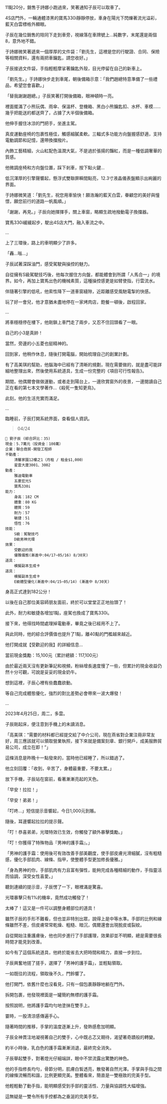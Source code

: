 11點20分，銷售于詩娜小跑過來，笑著通知子辰可以取車了。  

4S店門外，一輛通體漆黑的寶馬330i靜靜停放，車身在陽光下閃爍著流光溢彩，藍天白雲標格外顯眼。  

子辰在幾位銷售的陪同下走到車旁，視線落在車牌號上...純數字，末尾還是兩個8，意外地不錯。  

于詩娜微笑著遞來一個厚厚的文件袋：「劉先生，這裡是您的行駛證、合同、保險等相關資料，還有兩把車鑰匙，請您收好。」  

子辰接過文件袋，手指輕輕摩挲著鑰匙外殼，目光停留在自己的新車上。  

「劉先生。」于詩娜快步走到車尾，朝後備箱示意：「我們趙總特意準備了一些禮品，希望您會喜歡。」  

「替我謝謝趙總。」子辰笑著打開後備箱，眼神頓時一亮。  

裡面擺滿了小熊玩偶、雨傘、保溫杯、登機箱、黑白小熊鑰匙扣、水杯、車模……幾乎把能送的都送齊了，占據了大半個後備箱。  

他伸手握住冰涼的門把手，坐進主駕。  

真皮運動座椅的包裹性極佳，觸感細膩柔軟。三輻式多功能方向盤握感舒適，支持電動調節和記憶，還帶換擋撥片。  

內飾工藝精細，火山紅配色溫潤大氣，不是過於張揚的豔紅，而是一種低調奢華的質感。  

他微調座椅和方向盤位置，踩下剎車，按下點火鍵...  

低沉渾厚的引擎聲響起，懸浮式雙聯屏瞬間點亮，12.3寸液晶儀表盤顯示出絢麗的界面。  

于詩娜微笑道：「劉先生，祝您用車愉快！願浩瀚的藍天白雲，眷顧您的美好與憧憬，願您前行的道路一帆風順。」  

「謝謝，再見。」子辰向她揮揮手，關上車窗，略顯生疏地撥動電子換擋器。  

寶馬330i緩緩起步，駛出4S店大門，融入車流之中。  

...  

上了三環後，路上的車明顯少了許多。  

「轟...嗡...」  

子辰試著深踩油門，感受駕駛與操控的魅力。  

自從擁有S級駕駛技巧後，他每次握住方向盤，都能體會到所謂「人馬合一」的境界。如今，再加上寶馬出色的機械素質，這種操控感更是如臂使指，行雲流水。  

伴隨著引擎的低吼，他索性降下一道車窗縫隙，近距離感受風馳電掣的快感。  

玩了好一會兒，他才意猶未盡地停在一家烤肉店，飽餐一頓後，啟程回家。  

...  

將車穩穩停在樓下，他剛鎖上車門走了兩步，又忍不住回頭看了一眼。  

自己的小3是真帥！  

當然，旁邊的小五菱也挺精神的。  

回到家，他稍作休息，隨後打開電腦，開始梳理自己的創業計劃。  

有了高美琪的幫助，他腦海中已經有了清晰的規劃，現在需要做的，就是盡可能詳細地整理出來，然後使用系統道具，生成一份完整的《項目可行性報告》。  

期間，他偶爾會做做運動，或者走到陽台上，一邊欣賞窗外的夜景，一邊閱讀自己正在看的第七本文學著作...《殺死一隻知更鳥》。  

此刻，他的生活充實而滿足。  

...  

臨睡前，子辰打開系統界面，查看個人資訊。  

> 04/24  
```
📰 劉子辰 (綜合評比：35)  
現金：5.7萬元（投資金：100萬）  
企業：聯合商貿-開發工程師  
不動產：  
    清馨家園12樓之1（月租 / 租金$1,000）  
    星雲大廈3001、3002  
動產：  
    雅迪電動車  
    五菱宏光S  
    寶馬330i  
能力：  
    身高：182 CM  
    體重：80 KG  
    體質：59  
    耐力：57  
    敏捷：51  
    悟性：76  
技能：  
    S級：駕駛技巧  
    D級男神光環 
效果：  
    受歡迎的我
    優雅儀態(漸進中:04/17~05/16) 8/30天)  
道具：
    模擬副本生成卡
道具：
    模擬副本生成卡
    E級體型優化(漸進中:04/15~05/14) (漸進中 8/30天)  
```  

身高正式達到182公分！  

以後在自己那位美容師朋友面前，終於可以堂堂正正地抬頭了！  

此外，耐力和敏捷各增加1點，座駕也換成了寶馬330i。  

接下來，他得找時間處理掉電動車，畢竟之後已經用不上了。  

與此同時，他的綜合評價值也提升了1點，離40點的門檻越來越近。  

他打開成就【受歡迎的我】的詳細信息...  

當前現金獎勵：15,100元（累計總額：117,100元）  

由於最近兩天沒有更新筆記和視頻，粉絲增長速度慢了一些，但累計的現金收益仍然十分可觀，可說是妥妥的現金奶牛。  

想到這裡，子辰心裡有些蠢蠢欲動。  

等自己完成體態優化，強烈的對比差勢必會帶來一波大爆發！

...

2023年4月25日，周二，多雲。

子辰剛起床，便注意到手機上的未讀消息。

「高美琪：“需要的材料都已經提交給了中介公司，現在燕省對企業注冊非常友好，周三應該就可以領取營業執照，接下來就是備案刻章、銀行開戶，成美服飾貿易公司，成立在即！”」

這條消息是昨晚十一點發來的，當時他已經睡了，所以錯過了。

他立刻回覆：「收到，辛苦了，身體最重要，不要太累。」

放下手機，子辰站在窗前，看著漸漸亮起的天色。

「早安！拉拉！」

「早安！弟弟！」

「叮咚...」短信提示音響起，今日1,000元到賬。

隨後，耳邊響起拉拉的提示聲。

「叮！恭喜弟弟，光環特效已生效，你觸發了額外暴擊獎勵。」

「叮！你獲得了特殊物品『男神的護手霜』。」

「男神的護手霜：使用後可有效改善手部美觀度，使手部皮膚光滑細膩，沒有粗糙感，優化手部肌肉、線條、指甲，使整體手型更加修長優雅。」

「身為男神的你，手部肌肉有力且富有彈性，能夠完成各種精細的動作，手指靈活而協調，深受女性喜愛。」

聽到連續的提示音，子辰愣了一下，眼裡滿是驚喜。

光環暴擊只有1%的機率，竟然成功觸發了！

太棒了！這又是一件可以調整身體部位的道具！

雖然子辰的手形不難看，但也並非特別出眾，說得上是中等水準。手部的比例和線條雖然不差，但皮膚常常乾燥、粗糙、暗沉，偶爾還會出現脫皮或裂紋。

自從開始注重護膚後，他也同步進行了手部護理，效果卻並不明顯，總是需要很長時間才能見到改善。

如今有了這個系統道具，他終於能省去大把時間和精力，直接一步到位。

子辰興奮地搓了搓手，選擇了「男神的護手霜」，並輕點領取。

一如既往的流程，領取後不久，門鈴響了。

他打開門，依舊什麼也沒看見，只有一個包裹靜靜地躺在門外。

拆開包裹，他發現裡面是一罐簡約無標的護手霜。

按照說明，他將護手霜均勻地塗抹在雙手上。

霎時，一股清涼感傳遍手心。

隨著時間的推移，手掌的溫度逐漸上升，發熱感愈加明顯。

子辰全神貫注地凝視著自己的雙手，心中既忐忑又期待，渴望著奇蹟般的轉變。

約半小時後，乳白色的護手霜漸漸消退，最終完全消失。

子辰舉起雙手，對著燈光仔細端詳，眼中不禁流露出驚艷的神色。

他的手指修長均勻，骨節分明，肌膚白皙透亮，散發著自然光澤。手掌與手指之間的線條流暢而和諧，比例更顯完美。整體看來，簡直是一雙極致的完美手型。

他輕輕動了動手指，能明顯感受到手部的靈活性、力量與協調性大幅增強。

這無疑是一雙令所有手控都為之垂涎的完美手型。